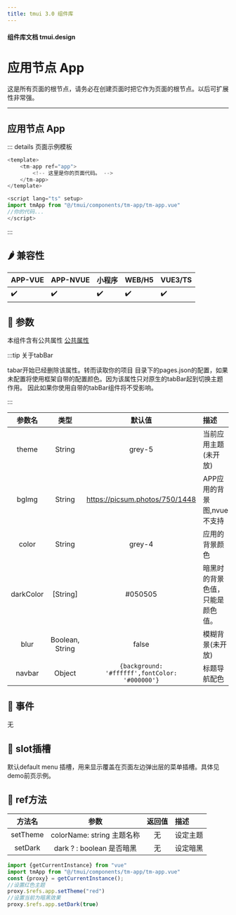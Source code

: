 ```yaml
---
title: tmui 3.0 组件库
---
```


<script setup>
import webview from '../components/mobileWebview.vue'
</script>

#### 组件库文档 tmui.design

# 应用节点 App
这是所有页面的根节点，请务必在创建页面时把它作为页面的根节点。以后可扩展性非常强。

---
## 应用节点 App

::: details 页面示例模板

```js
<template>
    <tm-app ref="app">
        <!-- 这里是你的页面代码。 -->
    </tm-app>
</template>

<script lang="ts" setup>
import tmApp from "@/tmui/components/tm-app/tm-app.vue"
//你的代码...
</script>

```

:::


## :hot_pepper: 兼容性

| APP-VUE | APP-NVUE | 小程序 | WEB/H5 | VUE3/TS |
| --- | --- | --- | --- | --- |
| :heavy_check_mark: | :heavy_check_mark: | :heavy_check_mark: | :heavy_check_mark: | :heavy_check_mark: |

## :seedling: 参数
本组件含有公共属性 [公共属性](/spec/组件公共样式.html)

:::tip 关于tabBar

tabar<Badge type="danger" text="v3.0.75+" vertical="middle" />开始已经删除该属性。转而读取你的项目
目录下的pages.json的配置，如果未配置将使用框架自带的配置颜色。因为该属性只对原生的tabBar起到切换主题作用。
因此如果你使用自带的tabBar组件将不受影响。

:::

| 参数名 | 类型 | 默认值 | 描述 |
| :--: | :--: | :--: | :-- |
| theme | String | grey-5 | 当前应用主题(未开放) |
| bgImg | String | https://picsum.photos/750/1448 | APP应用的背景图,nvue不支持 |
| color | String | grey-4 | 应用的背景颜色 |
| darkColor<Badge type="danger" text="v3.0.74+" vertical="middle" /> | [String] | #050505 | 暗黑时的背景色值，只能是颜色值。 |
| blur | Boolean, String | false | 模糊背景(未开放) |
| navbar | Object | ```{background: '#ffffff',fontColor: '#000000'}``` | 标题导航配色|


## :rose: 事件

无

## :corn: slot插槽

默认default
menu 插槽，用来显示覆盖在页面左边弹出层的菜单插槽。具体见demo前页示例。
## :green_salad: ref方法

| 方法名 | 参数 | 返回值 | 描述 |
| :--: | :--: | :--: | :-- |
| setTheme | colorName: string 主题名称 | 无 | 设定主题 |
| setDark | dark ? : boolean 是否暗黑 | 无 | 设定暗黑 |

```ts
import {getCurrentInstance} from "vue"
import tmApp from "@/tmui/components/tm-app/tm-app.vue"
const {proxy} = getCurrentInstance();
//设置红色主题
proxy.$refs.app.setTheme("red")
//设置当前为暗黑效果
proxy.$refs.app.setDark(true)

```